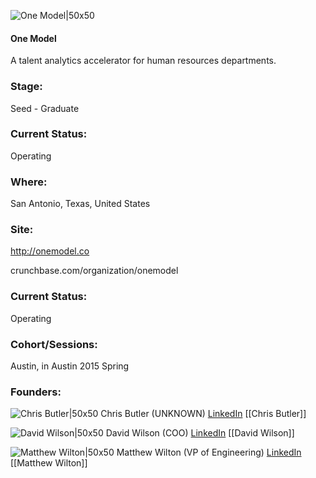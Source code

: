 

![One Model|50x50](https://apimg.techstars.com/connect/images/image_files/54e4b6d3883a9cade1000004/original/OneModel_Logo.jpg)

#### One Model
A talent analytics accelerator for human resources departments.

### Stage: 
Seed - Graduate 

### Current Status: 
Operating

### Where:
San Antonio, Texas, United States

### Site:
http://onemodel.co



crunchbase.com/organization/onemodel

### Current Status: 
Operating

### Cohort/Sessions: 
Austin, in Austin 2015 Spring

### Founders: 

![Chris Butler|50x50](https://apimg.techstars.com/connect/images/image_files/5547d9b3da79e0bbc2000001/original/Headshots_Chris_LoRes.jpg) Chris Butler (UNKNOWN) [LinkedIn](https://linkedin.com/in/chrisbutler81) [[Chris Butler]]

![David Wilson|50x50](https://apimg.techstars.com/connect/images/image_files/5542b5461e6c01af02000001/original/Headshots_LoRes-21_square.jpg) David Wilson (COO) [LinkedIn](https://linkedin.com/in/david-wilson-68669a14) [[David Wilson]]

![Matthew Wilton|50x50](https://apimg.techstars.com/connect/images/image_files/55438b231e6c01ca70000002/original/Headshots_LoRes-22_square.jpg) Matthew Wilton (VP of Engineering) [LinkedIn](https://linkedin.com/in/mrwilton) [[Matthew Wilton]]



